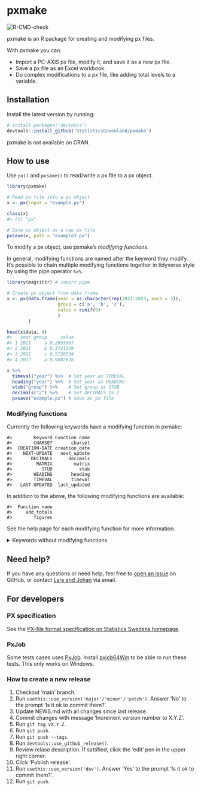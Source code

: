 
<!-- README.md is generated from README.Rmd. Please edit that file -->

# pxmake

<!-- badges: start -->

![R-CMD-check](https://github.com/StatisticsGreenland/pxmake/actions/workflows/R-CMD-check.yml/badge.svg)
<!-- badges: end -->

pxmake is an R package for creating and modifying px files.

With pxmake you can:

- Import a PC-AXIS px file, modify it, and save it as a new px file.
- Save a px file as an Excel workbook.
- Do complex modifications to a px file, like adding total levels to a
  variable.

## Installation

Install the latest version by running:

``` r
# install.packages('devtools')
devtools::install_github('StatisticsGreenland/pxmake')
```

pxmake is not available on CRAN.

## How to use

Use `px()` and `pxsave()` to read/write a px file to a px object.

``` r
library(pxmake)

# Read px file into a px object
x <- px(input = "example.px")

class(x)
#> [1] "px"

# Save px object as a new px file
pxsave(x, path = "example2.px")
```

To modify a px object, use pxmake’s *modifying functions*.

In general, modifying functions are named after the keyword they modify.
It’s possible to chain multiple modifying functions together in
tidyverse style by using the pipe operator `%>%`.

``` r
library(magrittr) # import pipe

# Create px object from data frame
x <- px(data.frame(year = as.character(rep(2021:2023, each = 3)), 
                   group = c('a', 'b', 'c'), 
                   value = runif(9)
                   )
        ) 

head(x$data, 4)
#>   year group     value
#> 1 2021     a 0.2655087
#> 2 2021     b 0.3721239
#> 3 2021     c 0.5728534
#> 4 2022     a 0.9082078

x %>% 
  timeval("year") %>%  # Set year as TIMEVAL
  heading("year") %>%  # Set year as HEADING
  stub("group") %>%    # Set group as STUB
  decimals("2") %>%    # Set DECIMALS to 2
  pxsave("example.px") # Save as px file
```

### Modifying functions

Currently the following keywords have a modifying function in pxmake:

    #>        Keyword Function name
    #>        CHARSET       charset
    #>  CREATION-DATE creation_date
    #>    NEXT-UPDATE   next_update
    #>       DECIMALS      decimals
    #>         MATRIX        matrix
    #>           STUB          stub
    #>        HEADING       heading
    #>        TIMEVAL       timeval
    #>   LAST-UPDATED  last_updated

In addition to the above, the following modifying functions are
available:

    #>  Function name
    #>     add_totals
    #>        figures

See the help page for each modifying function for more information.

<details>
<summary>
Keywords without modifying functions
</summary>

These keywords currently doesn’t have a modifying function, but most of
them can be implemented.

    #>              Keyword       Function name
    #>         AXIS-VERSION        axis_version
    #>             CODEPAGE            codepage
    #>             LANGUAGE            language
    #>            LANGUAGES           languages
    #>            PX-SERVER           px_server
    #>       DIRECTORY-PATH      directory_path
    #>     UPDATE-FREQUENCY    update_frequency
    #>              TABLEID             tableid
    #>             SYNONYMS            synonyms
    #>        DEFAULT-GRAPH       default_graph
    #>         SHOWDECIMALS        showdecimals
    #>             ROUNDING            rounding
    #>        AGGREGALLOWED       aggregallowed
    #>              AUTOPEN             autopen
    #>         SUBJECT-CODE        subject_code
    #>         SUBJECT-AREA        subject_area
    #>         CONFIDENTIAL        confidential
    #>            COPYRIGHT           copyright
    #>          DESCRIPTION         description
    #>                TITLE               title
    #>   DESCRIPTIONDEFAULT  descriptiondefault
    #>             CONTENTS            contents
    #>                UNITS               units
    #>         CONTVARIABLE        contvariable
    #>               VALUES              values
    #>                CODES               codes
    #>         DOUBLECOLUMN        doublecolumn
    #>             PRESTEXT            prestext
    #>               DOMAIN              domain
    #>        VARIABLE-TYPE       variable_type
    #>         VARIABLECODE        variablecode
    #>          HIERARCHIES         hierarchies
    #>      HIERARCHYLEVELS     hierarchylevels
    #>  HIERARCHYLEVELSOPEN hierarchylevelsopen
    #>       HIERARCHYNAMES      hierarchynames
    #>                  MAP                 map
    #>          PARTITIONED         partitioned
    #>          ELIMINATION         elimination
    #>            PRECISION           precision
    #>              STOCKFA             stockfa
    #>             CFPRICES            cfprices
    #>               DAYADJ              dayadj
    #>              SEASADJ             seasadj
    #>              CONTACT             contact
    #>            REFPERIOD           refperiod
    #>           BASEPERIOD          baseperiod
    #>             DATABASE            database
    #>               SOURCE              source
    #>               SURVEY              survey
    #>                 LINK                link
    #>             INFOFILE            infofile
    #>      FIRST-PUBLISHED     first_published
    #>              META-ID             meta_id
    #>  OFFICIAL-STATISTICS official_statistics
    #>                 INFO                info
    #>                NOTEX               notex
    #>                 NOTE                note
    #>           VALUENOTEX          valuenotex
    #>            VALUENOTE           valuenote
    #>            CELLNOTEX           cellnotex
    #>             CELLNOTE            cellnote
    #>          DATASYMBOL1         datasymbol1
    #>          DATASYMBOL2         datasymbol2
    #>          DATASYMBOL3         datasymbol3
    #>          DATASYMBOL4         datasymbol4
    #>          DATASYMBOL5         datasymbol5
    #>          DATASYMBOL6         datasymbol6
    #>        DATASYMBOLSUM       datasymbolsum
    #>        DATASYMBOLNIL       datasymbolnil
    #>         DATANOTECELL        datanotecell
    #>          DATANOTESUM         datanotesum
    #>             DATANOTE            datanote
    #>                 KEYS                keys
    #>         ATTRIBUTE-ID        attribute_id
    #>       ATTRIBUTE-TEXT      attribute_text
    #>           ATTRIBUTES          attributes
    #>                 DATA                data

</details>

## Need help?

If you have any questions or need help, feel free to [open an
issue](https://github.com/StatisticsGreenland/pxmake/issues/new) on
GitHub, or contact [Lars and
Johan](https://github.com/StatisticsGreenland/pxmake/graphs/contributors)
via email.

## For developers

### PX specification

See the [PX-file format specification on Statistics Swedens
homepage](https://www.scb.se/globalassets/vara-tjanster/px-programmen/px-file_format_specification_2013.pdf).

### PxJob

Some tests cases uses
[PxJob](https://www.stat.fi/tup/tilastotietokannat/px-tuoteperhe_en.html).
Install [pxjob64Win](https://github.com/StatisticsGreenland/pxjob64Win)
to be able ro run these tests. This only works on Windows.

### How to create a new release

1.  Checkout ‘main’ branch.
2.  Run `usethis::use_version('major'/'minor'/'patch')`. Answer ‘No’ to
    the prompt ‘Is it ok to commit them?’.
3.  Update NEWS.md with all changes since last release.
4.  Commit changes with message ‘Increment version number to X.Y.Z’.
5.  Run `git tag vX.Y.Z`.
6.  Run `git push`.
7.  Run `git push --tags`.
8.  Run `devtools::use_github_release()`.
9.  Review relase description. If sattified, click the ‘edit’ pen in the
    upper right corner.
10. Click ‘Publish release’.
11. Run `usethis::use_version('dev')`. Answer ‘Yes’ to the prompt ‘Is it
    ok to commit them?’.
12. Run `git push`.
